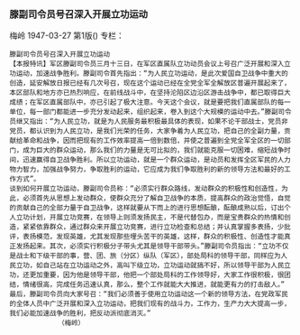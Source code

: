 ### 滕副司令员号召深入开展立功运动
梅岭
1947-03-27
第1版()
专栏：

    滕副司令员号召深入开展立功运动
    【本报特讯】军区滕副司令员三月十三日，在军区直属队立功动员会议上号召广泛开展和深入立功运动，加速战争胜利。滕副司令首先指出：“为人民立功运动，是此次爱国自卫战争中重大的创造，延安解放日报已经有几次号召，现在这个运动已经在全党全军全解放区普遍开展起来了，本区部队和地方亦已热烈响应，在前线战斗中，在坚持沦陷区边沿区游击战争中，都已取得巨大成绩；在军区直属部队中，亦已引起了极大注意。今天这个会议，就是要把我们直属部队的每一单位，每一部门都能进一步充分发动起来，组织起来，卷入到这个大规模的运动中去。”滕副司令员继又指出：“为人民立功，就是为人民服务最积极最具体的表现，如果不论干部战士，党员非党员，都认识到为人民立功，是我们光荣的任务，大家争着为人民立功，把自己的全副力量，贡献给革命和战争，因而把现有的工作效率提高一倍到数倍，并使之普遍到全党全军全区的一切部门，成为巨大的群众运动，那么我们的力量是无可比拟的，我们就能克服一切困难，缩短战争时间，迅速赢得自卫战争胜利。所以立功运动，就是一个群众运动，是动员和发挥全区军民的人力物力智力，加强战争努力，争取胜利的运动，它应成为我们争取胜利的新的领导方法和最好的工作方式”。
    谈到如何开展立功运动，滕副司令员称：“必须实行群众路线，发动群众的积极性和创造性，为此，必须首先从思想上发动群众，使群众充分了解自卫战争的本质，提高群众的政治觉悟，自觉的贡献自己的全部力量于自卫战争，这样就要从下而上的进行思想酝酿，酝酿成熟以后，订出个人立功计划，开展立功竞赛，在领导上则须发扬民主，不是代替包办，而是宝贵群众的热情和创造，紧紧依靠群众，通过群众来开展立功竞赛，进行立功检查和总结；并认真掌握多表扬，少批评，表扬模范，发现英雄，尤其发现那些埋头苦干的英雄，这样，群众的积极性、创造性才能真正发扬起来。其次，必须实行积极分子带头尤其是领导干部带头。”滕副司令员指出：“立功不仅是战士和下级干部的事，营、团、旅（分区）纵队（军区），部处局科的领导干部，同样应为人民立功，如自己站在立功运动之外，高叫下级立功，立功运动就搞不好，所以领导干部为人民立功，还更加重要，因为他是领导干部，他把一个部处局科的工作领导好，大家工作很积极，很团结，情绪很高，完成任务迅速认真，那么，整个工作就能大大推进，就能更有力的打击敌人。”
    最后，滕副司令员向大家号召：“我们必须善于使用立功运动这一个新的领导方法，在党政军民的全体人员中广泛开展和深入立功运动，把我们现有的战斗力，工作力，生产力大大提高一步，我们必能加速战争的胜利，把反动派彻底消灭。”
                （梅岭）
